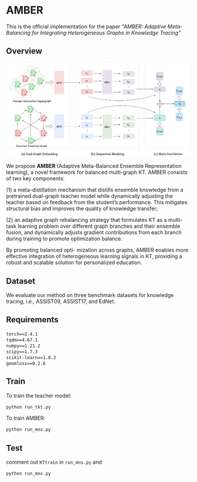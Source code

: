 # AMBER

This is the official  implementation for the paper *"AMBER: Adaptive Meta-Balancing for Integrating Heterogeneous Graphs in
Knowledge Tracing"*

## Overview

![](./figs/amber.png)

We propose **AMBER** (Adaptive Meta-Balanced Ensemble Representation learning), a novel framework for balanced multi-graph KT. AMBER consists of two key components:

(1) a meta-distillation mechanism that distills ensemble knowledge from a pretrained dual-graph teacher model while dynamically adjusting the teacher based on feedback from the student’s performance. This mitigates structural bias and improves the quality of knowledge transfer;

(2) an adaptive graph rebalancing strategy that formulates KT as a multi-task learning problem over different graph branches and their ensemble fusion, and dynamically adjusts gradient contributions from each branch during training to promote optimization balance.

By promoting balanced opti-
mization across graphs, AMBER enables more effective integration of heterogeneous learning signals in KT, providing a robust and scalable solution for personalized education.

## Dataset

We evaluate our method on three benchmark datasets for knowledge tracing, i.e., ASSIST09, ASSIST17, and EdNet.

## Requirements

```plaintext
torch==2.4.1
tqdm==4.67.1
numpy==1.21.2
scipy==1.7.3
scikit-learn==1.0.2
geomloss==0.2.6

```

## Train

To train the teacher model:

```python
python run_tkt.py

```

To train AMBER:

```python
python run_mns.py
```

## Test

comment out `KTtrain` in `run_mns.py` and

```python
python run_mns.py
```
